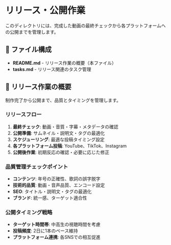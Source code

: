 # リリース・公開作業

このディレクトリには、完成した動画の最終チェックから各プラットフォームへの公開までを管理します。

## 📁 ファイル構成

- **README.md** - リリース作業の概要（本ファイル）
- **tasks.md** - リリース関連のタスク管理

## 🚀 リリース作業の概要

制作完了から公開まで、品質とタイミングを管理します。

### リリースフロー
1. **最終チェック**: 動画・音質・字幕・メタデータの確認
2. **公開準備**: サムネイル・説明文・タグの最適化
3. **スケジューリング**: 最適な投稿タイミング設定
4. **各プラットフォーム投稿**: YouTube、TikTok、Instagram
5. **公開後作業**: 初期反応の確認・必要に応じた修正

### 品質管理チェックポイント
- **コンテンツ**: 年号の正確性、歌詞の誤字脱字
- **技術的品質**: 動画・音声品質、エンコード設定
- **SEO**: タイトル・説明文・タグの最適化
- **ブランド**: 統一感、ターゲット適合性

### 公開タイミング戦略
- **ターゲット時間帯**: 中高生の視聴時間を考慮
- **投稿頻度**: 2日に1本のペース維持
- **プラットフォーム連携**: 各SNSでの相互促進